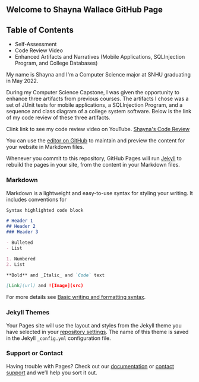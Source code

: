 ## Welcome to Shayna Wallace GitHub Page

## Table of Contents

* Self-Assessment
* Code Review Video
* Enhanced Artifacts and Narratives (Mobile Applications, SQLInjection Program, and College Databases)

My name is Shayna and I'm a Computer Science major at SNHU graduating in May 2022.

During my Computer Science Capstone, I was given the opportunity to enhance three artifacts from previous courses. The artifacts I chose was a set of JUnit tests for mobile applications, a SQLInjection Program, and a sequence and class diagram of a college system software. Below is the link of my code review of these three artifacts.

Clink link to see my code review video on YouTube. [Shayna's Code Review](https://youtu.be/U7dwPkSu3gM/)

You can use the [editor on GitHub](https://github.com/shayna-wallace/shayna-wallace.github.io/edit/main/index.md) to maintain and preview the content for your website in Markdown files.

Whenever you commit to this repository, GitHub Pages will run [Jekyll](https://jekyllrb.com/) to rebuild the pages in your site, from the content in your Markdown files.

### Markdown

Markdown is a lightweight and easy-to-use syntax for styling your writing. It includes conventions for

```markdown
Syntax highlighted code block

# Header 1
## Header 2
### Header 3

- Bulleted
- List

1. Numbered
2. List

**Bold** and _Italic_ and `Code` text

[Link](url) and ![Image](src)
```

For more details see [Basic writing and formatting syntax](https://docs.github.com/en/github/writing-on-github/getting-started-with-writing-and-formatting-on-github/basic-writing-and-formatting-syntax).

### Jekyll Themes

Your Pages site will use the layout and styles from the Jekyll theme you have selected in your [repository settings](https://github.com/shayna-wallace/shayna-wallace.github.io/settings/pages). The name of this theme is saved in the Jekyll `_config.yml` configuration file.

### Support or Contact

Having trouble with Pages? Check out our [documentation](https://docs.github.com/categories/github-pages-basics/) or [contact support](https://support.github.com/contact) and we’ll help you sort it out.
